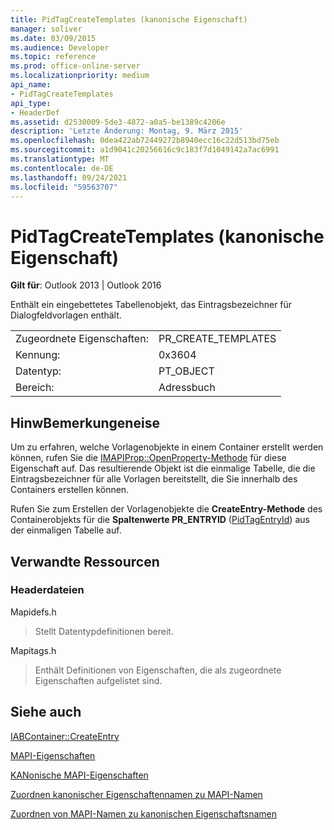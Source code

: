 ```yaml
---
title: PidTagCreateTemplates (kanonische Eigenschaft)
manager: soliver
ms.date: 03/09/2015
ms.audience: Developer
ms.topic: reference
ms.prod: office-online-server
ms.localizationpriority: medium
api_name:
- PidTagCreateTemplates
api_type:
- HeaderDef
ms.assetid: d2530009-5de3-4872-a0a5-be1389c4206e
description: 'Letzte Änderung: Montag, 9. März 2015'
ms.openlocfilehash: 0dea422ab72449272b8940ecc16c22d513bd75eb
ms.sourcegitcommit: a1d9041c20256616c9c183f7d1049142a7ac6991
ms.translationtype: MT
ms.contentlocale: de-DE
ms.lasthandoff: 09/24/2021
ms.locfileid: "59563707"
---
```

# <a name="pidtagcreatetemplates-canonical-property"></a>PidTagCreateTemplates (kanonische Eigenschaft)

  
  
**Gilt für**: Outlook 2013 | Outlook 2016 
  
Enthält ein eingebettetes Tabellenobjekt, das Eintragsbezeichner für Dialogfeldvorlagen enthält. 
  
|||
|:-----|:-----|
|Zugeordnete Eigenschaften:  <br/> |PR_CREATE_TEMPLATES  <br/> |
|Kennung:  <br/> |0x3604  <br/> |
|Datentyp:  <br/> |PT_OBJECT  <br/> |
|Bereich:  <br/> |Adressbuch  <br/> |
   
## <a name="remarks"></a>HinwBemerkungeneise

Um zu erfahren, welche Vorlagenobjekte in einem Container erstellt werden können, rufen Sie die [IMAPIProp::OpenProperty-Methode](imapiprop-openproperty.md) für diese Eigenschaft auf. Das resultierende Objekt ist die einmalige Tabelle, die die Eintragsbezeichner für alle Vorlagen bereitstellt, die Sie innerhalb des Containers erstellen können. 
  
Rufen Sie zum Erstellen der Vorlagenobjekte die **CreateEntry-Methode** des Containerobjekts für die **Spaltenwerte PR_ENTRYID** ([PidTagEntryId](pidtagentryid-canonical-property.md)) aus der einmaligen Tabelle auf.
  
## <a name="related-resources"></a>Verwandte Ressourcen

### <a name="header-files"></a>Headerdateien

Mapidefs.h
  
> Stellt Datentypdefinitionen bereit.
    
Mapitags.h
  
> Enthält Definitionen von Eigenschaften, die als zugeordnete Eigenschaften aufgelistet sind.
    
## <a name="see-also"></a>Siehe auch



[IABContainer::CreateEntry](iabcontainer-createentry.md)


[MAPI-Eigenschaften](mapi-properties.md)
  
[KANonische MAPI-Eigenschaften](mapi-canonical-properties.md)
  
[Zuordnen kanonischer Eigenschaftennamen zu MAPI-Namen](mapping-canonical-property-names-to-mapi-names.md)
  
[Zuordnen von MAPI-Namen zu kanonischen Eigenschaftsnamen](mapping-mapi-names-to-canonical-property-names.md)

